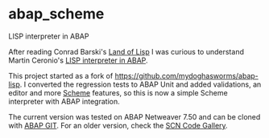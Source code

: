 # abap_scheme
LISP interpreter in ABAP

After reading Conrad Barski's <a href="http://landoflisp.com/">Land of Lisp</a> I was curious to understand Martin Ceronio's 
<a href="https://blogs.sap.com/2015/06/24/a-lisp-interpreter-in-abap/">LISP interpreter in ABAP</a>.

This project started as a fork of https://github.com/mydoghasworms/abap-lisp. I converted the regression tests to ABAP Unit and added validations, an editor and more <a href="https://mitpress.mit.edu/sicp/">Scheme</a> features, so this is now a simple Scheme interpreter with ABAP integration. 

The current version was tested on ABAP Netweaver 7.50 and can be cloned with <a href="http://docs.abapgit.org/">ABAP GIT</a>. For an older version, check the <a href="https://wiki.scn.sap.com/wiki/display/Snippets/Lisp+Interpreter+in+ABAP">SCN Code Gallery</a>.
